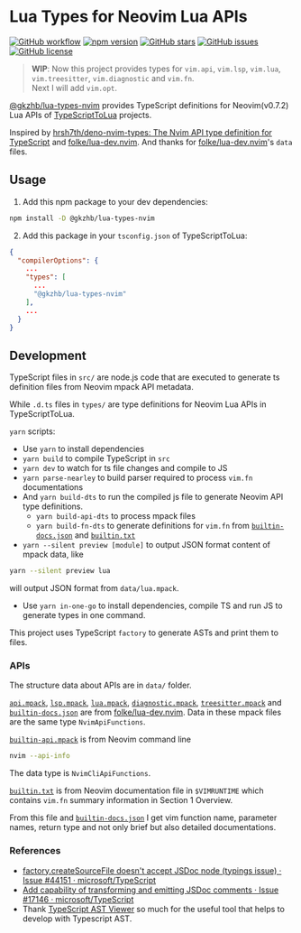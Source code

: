 # Lua Types for Neovim Lua APIs

[![GitHub workflow](https://github.com/gkzhb/lua-types-nvim/actions/workflows/npm-publish.yml/badge.svg?branch=main)](https://github.com/gkzhb/lua-types-nvim/actions/workflows/npm-publish.yml)
[![npm version](https://img.shields.io/npm/v/@gkzhb/lua-types-nvim)](https://www.npmjs.com/package/@gkzhb/lua-types-nvim)
[![GitHub stars](https://img.shields.io/github/stars/gkzhb/lua-types-nvim)](https://github.com/gkzhb/lua-types-nvim/stargazers)
[![GitHub issues](https://img.shields.io/github/issues/gkzhb/lua-types-nvim)](https://github.com/gkzhb/lua-types-nvim/issues)
[![GitHub license](https://img.shields.io/github/license/gkzhb/lua-types-nvim)](https://github.com/gkzhb/lua-types-nvim/blob/main/LICENSE)

> **WIP**: Now this project provides types for `vim.api`, `vim.lsp`, `vim.lua`,
> `vim.treesitter`, `vim.diagnostic` and `vim.fn`.  
> Next I will add `vim.opt`.

[@gkzhb/lua-types-nvim](https://www.npmjs.com/package/@gkzhb/lua-types-nvim)
provides TypeScript definitions for Neovim(v0.7.2) Lua APIs of
[TypeScriptToLua](https://typescripttolua.github.io/) projects.

Inspired by [hrsh7th/deno-nvim-types: The Nvim API type definition for TypeScript](https://github.com/hrsh7th/deno-nvim-types)
and [folke/lua-dev.nvim](https://github.com/folke/lua-dev.nvim).
And thanks for [folke/lua-dev.nvim](https://github.com/folke/lua-dev.nvim)'s
`data` files.

## Usage

1. Add this npm package to your dev dependencies:

```bash
npm install -D @gkzhb/lua-types-nvim
```

2. Add this package in your `tsconfig.json` of TypeScriptToLua:

```json
{
  "compilerOptions": {
    ...
    "types": [
      ...
      "@gkzhb/lua-types-nvim"
    ],
    ...
  }
}
```

## Development

TypeScript files in `src/` are node.js code that are executed to generate ts definition
files from Neovim mpack API metadata.

While `.d.ts` files in `types/` are type definitions for Neovim Lua APIs in TypeScriptToLua.

`yarn` scripts:

* Use `yarn` to install dependencies
* `yarn build` to compile TypeScript in `src`
* `yarn dev` to watch for ts file changes and compile to JS
* `yarn parse-nearley` to build parser required to process `vim.fn` documentations
* And `yarn build-dts` to run the compiled js file to generate Neovim API
type definitions.
  * `yarn build-api-dts` to process mpack files
  * `yarn build-fn-dts` to generate definitions for `vim.fn` from
[`builtin-docs.json`](./data/builtin-docs.json) and [`builtin.txt`](./data/builtin.txt)
* `yarn --silent preview [module]` to output JSON format content of mpack
  data, like

```bash
yarn --silent preview lua
```

  will output JSON format from `data/lua.mpack`.
* Use `yarn in-one-go` to install dependencies, compile TS and run JS to
generate types in one command.

This project uses TypeScript `factory` to generate ASTs and print them to files.

### APIs

The structure data about APIs are in `data/` folder.

[`api.mpack`](./data/api.mpack), [`lsp.mpack`](./data/lsp.mpack),
[`lua.mpack`](./data/lua.mpack), [`diagnostic.mpack`](./data/diagnostic.mpack),
[`treesitter.mpack`](./data/treesitter.mpack) and
[`builtin-docs.json`](./data/builtin-docs.json) are from
[folke/lua-dev.nvim](https://github.com/folke/lua-dev.nvim).
Data in these mpack files are the same type `NvimApiFunctions`.

[`builtin-api.mpack`](./data/builtin-api.mpack) is from Neovim command line

```bash
nvim --api-info
```

The data type is `NvimCliApiFunctions`.

[`builtin.txt`](./data/builtin.txt) is from Neovim documentation file in
`$VIMRUNTIME` which contains `vim.fn` summary information in Section 1 Overview.

From this file and [`builtin-docs.json`](./data/builtin-docs.json) I get vim
function name, parameter names, return type and not only brief but also detailed
documentations.

### References

* [factory.createSourceFile doesn't accept JSDoc node (typings issue) · Issue #44151 · microsoft/TypeScript](https://github.com/microsoft/TypeScript/issues/44151)
* [Add capability of transforming and emitting JSDoc comments · Issue #17146 · microsoft/TypeScript](https://github.com/microsoft/TypeScript/issues/17146)
* Thank [TypeScript AST Viewer](https://ts-ast-viewer.com/#) so much for the
useful tool that helps to develop with Typescript AST.
